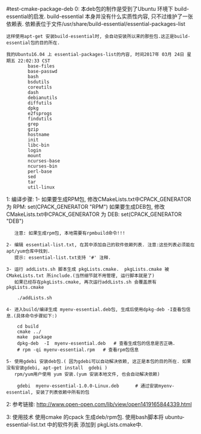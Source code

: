 #test-cmake-package-deb
0: 本deb包的制作是受到了Ubuntu 环境下 build-essential的启发.
    build-essential 本身并没有什么实质性内容, 只不过维护了一张依赖表.
    依赖表位于文件/usr/share/build-essential/essential-packages-list

    这样使用apt-get 安装build-essential时, 会自动安装所以来的那些包.这正是build-essential包的目的所在.

    我的Ubuntu16.04 上 essential-packages-list的内容, 时间2017年 03月 24日 星期五 22:02:33 CST
            base-files
            base-passwd
            bash
            bsdutils
            coreutils
            dash
            debianutils
            diffutils
            dpkg
            e2fsprogs
            findutils
            grep
            gzip
            hostname
            init
            libc-bin
            login
            mount
            ncurses-base
            ncurses-bin
            perl-base
            sed
            tar
            util-linux


1: 编译步骤:
    1- 如果要生成RPM包, 修改CMakeLists.txt中CPACK_GENERATOR 为 RPM: set(CPACK_GENERATOR "RPM")
       如果要生成DEB包, 修改CMakeLists.txt中CPACK_GENERATOR 为 DEB: set(CPACK_GENERATOR "DEB")

       注意: 如果生成rpm包, 本地需要有rpmbuild命令!!!

    2- 编辑 essential-list.txt, 在其中添加自己的软件依赖列表. 注意:这些列表必须能在apt/yum仓库中找到.
       提示: essential-list.txt支持 '#' 注释.

    3- 运行 addLists.sh 脚本生成 pkgLists.cmake.  pkgLists.cmake 被 CMakeLists.txt 所include.(当然细节就不用管理, 运行脚本就是了)
       如果已经存在pkgLists.cmake, 再次运行addLists.sh 会覆盖原有 pkgLists.cmake

        ./addLists.sh

    4- 进入build/编译生成 myenv-essential.deb包, 生成后使用dpkg-deb -I查看包信息.(具体命令步骤如下:)

        cd build
        cmake ../
        make  package
        dpkg-deb  -I  myenv-essential.deb   # 查看生成包的信息是否正确.
        # rpm -qi myenv-essential.rpm   # 查看rpm包信息

    5- 使用gdebi 安装deb包.( 因为gdebi可以自动解决依赖, 这正是本包的目的所在. 如果没有安装gdebi, apt-get install  gdebi )
       rpm/yum用户使用 yum 安装.(yum 安装本地文件, 也会自动解决依赖)

        gdebi  myenv-essential-1.0.0-Linux.deb      # 通过安装myenv-essential, 安装了列表依赖中所有的包


2: 参考链接: http://www.open-open.com/lib/view/open1419165844339.html


3: 使用技术
    使用cmake 的cpack 生成deb/rpm包.
    使用bash脚本将 ubuntu-essential-list.txt 中的软件列表 添加到 pkgLists.cmake中.

